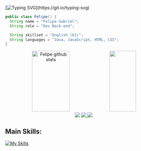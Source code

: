 
[![Typing SVG](https://readme-typing-svg.herokuapp.com/?color=f0ebd8&size=35&center=true&vCenter=true&width=1000&lines=Hello+I'm+Felipe+Gabriel;I'm+18+years+old;I'm+from+Brazil;I'm+Graduating+in+software+engineering;Be+Welcome!)](https://git.io/typing-svg)

```java
public class Felipe() {
  String name = "Felipe Gabriel";
  String role = "Dev Back-end";

  String skillset = "English (b1)";
  String languages = "Java, JavaScript, HTML, CSS";
}
```



<div align="center">  
  <img width="49%" height="195px" src="https://github-readme-stats.vercel.app/api?username=FelipeGabrill&show_icons=true&count_private=true&hide_border=true&title_color=f0ebd8&icon_color=3e5c76&text_color=f0ebd8&bg_color=0d1117" alt="Felipe github stats" /> 
  <img width="41%" height="195px" src="https://github-readme-stats.vercel.app/api/top-langs/?username=FelipeGabrill&layout=compact&hide_border=true&title_color=f0ebd8&text_color=f0ebd8&bg_color=0d1117" />
</div>

<div align="center"> 
  <a href="https://instagram.com/felipe.gabriiiel" target="_blank"><img src="https://img.shields.io/badge/-Instagram-%23E4405F?style=for-the-badge&logo=instagram&logoColor=white" target="_blank"></a>
  <a href="https://br.linkedin.com/in/felipe-gabriel-147a9a28b" target="_blank"><img src="https://img.shields.io/badge/-LinkedIn-%230077B5?style=for-the-badge&logo=linkedin&logoColor=white" target="_blank"> </a> 
  <a href = "mailto:felipegabrielodss@gmail.com"> <img src="https://img.shields.io/badge/-Gmail-%23333?style=for-the-badge&logo=gmail&logoColor=white" target="_blank"></a> 
 </div>


  
## Main Skills:

[![My Skills](https://skillicons.dev/icons?i=java,spring,postgres,html,css,js,ts,react)](https://skillicons.dev)
